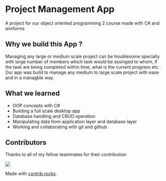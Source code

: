 # Project Management App
A project for our object oriented programming 2 course made with C# and winforms

## Why we build this App ?
Managing any large or medium scale project can be troublesome specially with large number of members
which task would be assinged to whom, if the task are being completed within time, what is the current
progress etc . Our app was build to manage any medium to large scale project with ease and in a managble
way.

## What we learned
- OOP concepts with C#
- Building a full scale desktop app
- Database handling and CRUD operation
- Manipulating data from application layer and database layer
- Working and collaborating with git and github

## Contributors

Thanks to all of my fellow teammates for their contribution

<!-- Copy-paste in your Readme.md file -->

<a href="https://github.com/Anindra123/ProjectManagementApp/graphs/contributors">
  <img src="https://contrib.rocks/image?repo=Anindra123/ProjectManagementApp" />
</a>

Made with [contrib.rocks](https://contrib.rocks).
